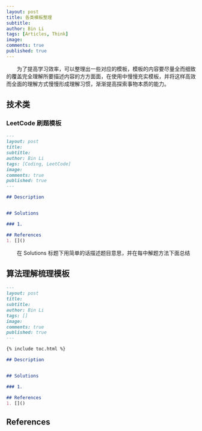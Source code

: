 ```yaml
---
layout: post
title: 各类模板整理
subtitle: 
author: Bin Li
tags: [Articles, Think]
image: 
comments: true
published: true
---
```


　　为了提高学习效率，可以整理出一些对应的模板，模板的内容要尽量全而细致的覆盖完全理解所要描述内容的方方面面，在使用中慢慢充实模板，并将这样高效而全面的理解方式慢慢形成理解习惯，渐渐提高探索事物本质的能力。

## 技术类
### LeetCode 刷题模板

```markdown
---
layout: post
title: 
subtitle: 
author: Bin Li
tags: [Coding, LeetCode]
image: 
comments: true
published: true
---

## Description


## Solutions

### 1. 

## References
1. []()
```

　　在 Solutions 标题下用简单的话描述题目意思，并在每中解题方法下面总结

## 算法理解梳理模板

```markdown
---
layout: post
title: 
subtitle: 
author: Bin Li
tags: []
image: 
comments: true
published: true
---

{% include toc.html %}

## Description


## Solutions

### 1. 

## References
1. []()
```

## References